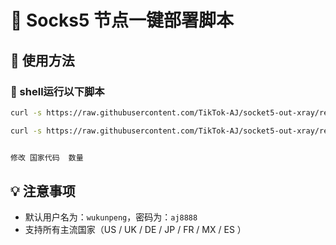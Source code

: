 # 🎯 Socks5 节点一键部署脚本

## 🚀 使用方法

### 🔧 shell运行以下脚本

```bash
curl -s https://raw.githubusercontent.com/TikTok-AJ/socket5-out-xray/refs/heads/main/aj-socket5-out-xray.sh | bash -s -- "DE" 1
```

```bash
curl -s https://raw.githubusercontent.com/TikTok-AJ/socket5-out-xray/refs/heads/main/aj-socket5-out-xray.sh | bash -s -- "国家代码" 数量


修改 国家代码  数量

```

## 💡 注意事项

- 默认用户名为：`wukunpeng`，密码为：`aj8888`
- 支持所有主流国家（US / UK / DE / JP / FR / MX / ES ）

